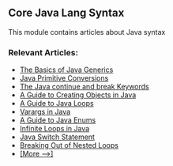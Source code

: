## Core Java Lang Syntax

This module contains articles about Java syntax

### Relevant Articles: 
- [The Basics of Java Generics](https://www.baeldung.com/java-generics)
- [Java Primitive Conversions](https://www.baeldung.com/java-primitive-conversions)
- [The Java continue and break Keywords](https://www.baeldung.com/java-continue-and-break)
- [A Guide to Creating Objects in Java](https://www.baeldung.com/java-initialization)
- [A Guide to Java Loops](https://www.baeldung.com/java-loops)
- [Varargs in Java](https://www.baeldung.com/java-varargs)
- [A Guide to Java Enums](https://www.baeldung.com/a-guide-to-java-enums)
- [Infinite Loops in Java](https://www.baeldung.com/infinite-loops-java)
- [Java Switch Statement](https://www.baeldung.com/java-switch)
- [Breaking Out of Nested Loops](https://www.baeldung.com/java-breaking-out-nested-loop)
- [[More -->]](/core-java-modules/core-java-lang-syntax-2)
